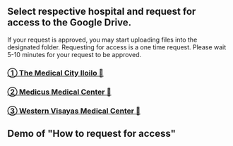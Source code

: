 ## Select respective hospital and request for access to the Google Drive.
If your request is approved, you may start uploading files into the designated folder.
Requesting for access is a one time request.
Please wait 5-10 minutes for your request to be approved.

### [① The Medical City Iloilo 🏥](https://drive.google.com/drive/folders/1Oli8-FsKlBs2TlBeY-HgykXdQsqHss8c?usp=sharing)
### [② Medicus Medical Center 🏥](https://drive.google.com/drive/folders/1XDL81PD1TQwQH-oEE0wXQh_1isFGkrse?usp=sharing)
### [③ Western Visayas Medical Center 🏥](https://drive.google.com/drive/folders/15L-2_NJbmHVreGEuEdKyQnsCjwTxcVum?usp=sharing)

## Demo of "How to request for access"
